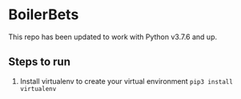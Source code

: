 # BoilerBets
This repo has been updated to work with Python v3.7.6 and up.
## Steps to run
1. Install virtualenv to create your virtual environment
`pip3 install virtualenv`
